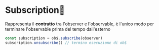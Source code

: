 # Subscription📝

Rappresenta il **contratto** tra l'observer e l'observable, è l'unico modo per terminare l'observable prima del tempo dall'esterno 

```typescript
const subscription = ob$.subscribe(observer)
subscription.unsubscribe() // termino esecuzione di ob$
```

